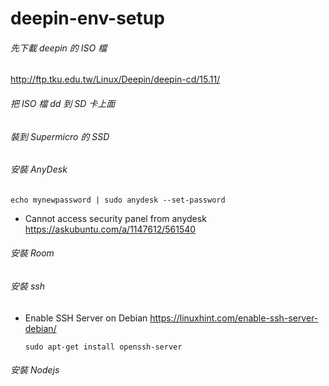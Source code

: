 # deepin-env-setup

###### 先下載 deepin 的 ISO 檔

http://ftp.tku.edu.tw/Linux/Deepin/deepin-cd/15.11/

###### 把 ISO 檔 dd 到 SD 卡上面
###### 裝到 Supermicro 的 SSD 
###### 安裝 AnyDesk

    echo mynewpassword | sudo anydesk --set-password
    
- Cannot access security panel from anydesk https://askubuntu.com/a/1147612/561540    

###### 安裝 Room
###### 安裝 ssh

- Enable SSH Server on Debian https://linuxhint.com/enable-ssh-server-debian/

      sudo apt-get install openssh-server

###### 安裝 Nodejs
